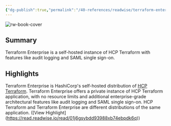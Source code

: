 ```yaml
---
{"dg-publish":true,"permalink":"/40-references/readwise/terraform-enterprise/","tags":["rw/articles"]}
---
```


![rw-book-cover](https://developer.hashicorp.com/og-image/terraform.jpg)

## Summary

Terraform Enterprise is a self-hosted instance of HCP Terraform with features like audit logging and SAML single sign-on.

## Highlights

Terraform Enterprise is HashiCorp's self-hosted distribution of [HCP Terraform](https://developer.hashicorp.com/terraform/cloud-docs). Terraform Enterprise offers a private instance of HCP Terraform application, with no resource limits and additional enterprise-grade architectural features like audit logging and SAML single sign-on.
HCP Terraform and Terraform Enterprise are different distributions of the same application. ([View Highlight] (https://read.readwise.io/read/01j6gsybdd93988xb74ebpdk6q))


